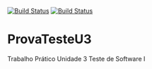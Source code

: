 [![Build Status](https://travis-ci.org/josiel1nico/ProvaTesteU3.png?branch=master)](https://travis-ci.org/josiel1nico/ProvaTesteU3) [![Build Status](https://travis-ci.org/josiel1nico/ProvaTesteU3.png?branch=master)](https://travis-ci.org/josiel1nico/ProvaTesteU3)


ProvaTesteU3
============

Trabalho Prático Unidade 3 Teste de Software I
